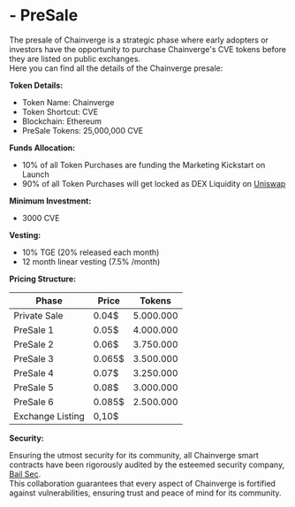 # - PreSale

The presale of Chainverge is a strategic phase where early adopters or investors have the opportunity to purchase Chainverge's CVE tokens before they are listed on public exchanges. \
Here you can find all the details of the Chainverge presale:

**Token Details:**

* Token Name: Chainverge
* Token Shortcut: CVE
* Blockchain: Ethereum
* PreSale Tokens: 25,000,000 CVE

**Funds Allocation:**

* 10% of all Token Purchases are funding the Marketing Kickstart on Launch
* 90% of all Token Purchases will get locked as DEX Liquidity on [Uniswap](https://uniswap.org/)

**Minimum Investment:**

* 3000 CVE

**Vesting:**&#x20;

* 10% TGE (20% released each month)
* 12 month linear vesting (7.5% /month)

**Pricing Structure:**

| Phase            | Price  | Tokens    |
| ---------------- | ------ | --------- |
| Private Sale     | 0.04$  | 5.000.000 |
| PreSale 1        | 0.05$  | 4.000.000 |
| PreSale 2        | 0.06$  | 3.750.000 |
| PreSale 3        | 0.065$ | 3.500.000 |
| PreSale 4        | 0.07$  | 3.250.000 |
| PreSale 5        | 0.08$  | 3.000.000 |
| PreSale 6        | 0.085$ | 2.500.000 |
| Exchange Listing | 0,10$  |           |



**Security:**

Ensuring the utmost security for its community, all Chainverge smart contracts have been rigorously audited by the esteemed security company, [Bail Sec](https://bailsec.io/). \
This collaboration guarantees that every aspect of Chainverge is fortified against vulnerabilities, ensuring trust and peace of mind for its community.

